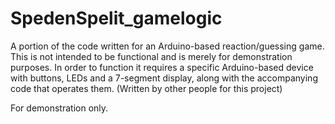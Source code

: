 # SpedenSpelit_gamelogic
A portion of the code written for an Arduino-based reaction/guessing game. This is not intended to be functional and is merely for demonstration purposes. In order to function it requires a specific Arduino-based device with buttons, LEDs and a 7-segment display, along with the accompanying code that operates them. (Written by other people for this project)

For demonstration only.
